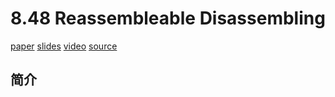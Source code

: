 # 8.48 Reassembleable Disassembling

[paper](https://www.usenix.org/system/files/conference/usenixsecurity15/sec15-paper-wang-shuai.pdf)
[slides](https://os.inf.tu-dresden.de/Studium/ReadingGroupArchive/slides/2015/20151203-bierbaum-uroboros.pdf)
[video](https://www.usenix.org/node/190921)
[source](https://github.com/s3team/uroboros)

## 简介
